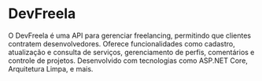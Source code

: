 # DevFreela
O DevFreela é uma API para gerenciar freelancing, permitindo que clientes contratem desenvolvedores. Oferece funcionalidades como cadastro, atualização e consulta de serviços, gerenciamento de perfis, comentários e controle de projetos. Desenvolvido com tecnologias como ASP.NET Core, Arquitetura Limpa, e mais.
